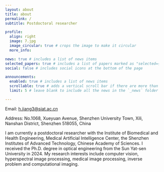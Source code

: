 ```yaml
---
layout: about
title: about
permalink: /
subtitle: Postdoctoral researcher

profile:
  align: right
  image: 7.jpg
  image_circular: true # crops the image to make it circular
  more_info: 

news: true # includes a list of news items
selected_papers: true # includes a list of papers marked as "selected={true}"
social: false # includes social icons at the bottom of the page

announcements:
  enabled: true # includes a list of news items
  scrollable: true # adds a vertical scroll bar if there are more than 3 news items
  limit: 5 # leave blank to include all the news in the `_news` folder

---
```

Email: h.jiang3@siat.ac.cn

Address: No.1068, Xueyuan Avenue, Shenzhen University Town, Xili, Nanshan District, Shenzhen 518055, China

I am currently a postdoctoral researcher with the Institute of Biomedical and Health Engineering, Medical Artificial Intelligence Center, the Shenzhen Institutes of Advanced Technology, Chinese Academy of Sciences. I received the Ph.D. degree in optical engineering from the Sun Yat-sen University in 2024. My research interests include computer vision, hyperspectral image processing, medical image processing, inverse problem and computational imaging.

